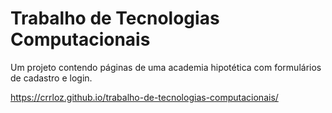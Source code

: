 # Trabalho de Tecnologias Computacionais
Um projeto contendo páginas de uma academia hipotética com formulários de cadastro e login.

https://crrloz.github.io/trabalho-de-tecnologias-computacionais/
